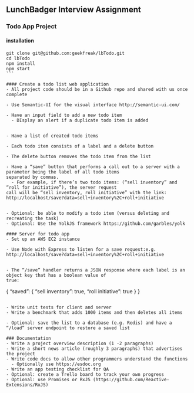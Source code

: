 ## LunchBadger Interview Assignment
### Todo App Project

#### installation

```
git clone git@github.com:geekfreak/lbTodo.git
cd lbTodo
npm install
npm start
```￼

#### Create a todo list web application
- All project code should be in a Github repo and shared with us once complete

- Use Semantic-UI for the visual interface http://semantic-ui.com/

- Have an input field to add a new todo item
  - DIsplay an alert if a duplicate todo item is added


- Have a list of created todo items

- Each todo item consists of a label and a delete button

- The delete button removes the todo item from the list

- Have a “save” button that performs a call out to a server with a parameter being the label of all todo items
separated by commas.
  - For example, if there’s two todo items: (“sell inventory” and “roll for initiative”), the server request
call will be “sell inventory, roll initiative” with the link:
http://localhost/save?data=sell+inventory%2C+roll+initiative


- Optional: be able to modify a todo item (versus deleting and recreating the task)
- Optional: Use the YolkJS framework https://github.com/garbles/yolk

#### Server for todo app
- Set up an AWS EC2 instance

- Use Node with Express to listen for a save request:e.g. http://localhost/save?data=sell+inventory%2C+roll+initiative


- The “/save” handler returns a JSON response where each label is an object key that has a boolean value of
true:
```
  {
  “saved”: {
    “sell inventory”: true,
    “roll initiative”: true
    }
  }
```

- Write unit tests for client and server
- Write a benchmark that adds 1000 items and then deletes all items

- Optional: save the list to a database (e.g. Redis) and have a “/load” server endpoint to restore a saved list

### Documentation
- Write a project overview description (1 -2 paragraphs)
- Write a short news article (roughly 3 paragraphs) that advertises the project
- Write code docs to allow other programmers understand the functions
  - Optionally use https://esdoc.org
- Write an app testing checklist for QA
- Optional: create a Trello board to track your own progress
- Optional: use Promises or RxJS (https://github.com/Reactive-Extensions/RxJS)
